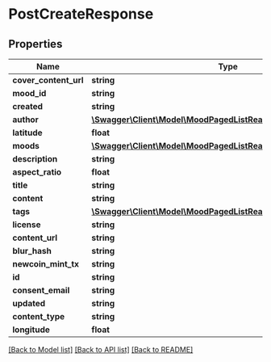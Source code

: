 # PostCreateResponse

## Properties
Name | Type | Description | Notes
------------ | ------------- | ------------- | -------------
**cover_content_url** | **string** |  | [optional] 
**mood_id** | **string** |  | [optional] 
**created** | **string** |  | [optional] 
**author** | [**\Swagger\Client\Model\MoodPagedListReadPublicResponseAuthor**](MoodPagedListReadPublicResponseAuthor.md) |  | [optional] 
**latitude** | **float** |  | [optional] 
**moods** | [**\Swagger\Client\Model\MoodPagedListReadPublicResponseMoods[]**](MoodPagedListReadPublicResponseMoods.md) |  | [optional] 
**description** | **string** |  | [optional] 
**aspect_ratio** | **float** |  | [optional] 
**title** | **string** |  | [optional] 
**content** | **string** |  | [optional] 
**tags** | [**\Swagger\Client\Model\MoodPagedListReadPublicResponseTags[]**](MoodPagedListReadPublicResponseTags.md) |  | [optional] 
**license** | **string** |  | [optional] 
**content_url** | **string** |  | [optional] 
**blur_hash** | **string** |  | [optional] 
**newcoin_mint_tx** | **string** |  | [optional] 
**id** | **string** |  | [optional] 
**consent_email** | **string** |  | [optional] 
**updated** | **string** |  | [optional] 
**content_type** | **string** |  | [optional] 
**longitude** | **float** |  | [optional] 

[[Back to Model list]](../README.md#documentation-for-models) [[Back to API list]](../README.md#documentation-for-api-endpoints) [[Back to README]](../README.md)


